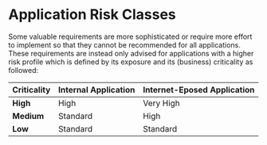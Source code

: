 # Application Risk Classes

Some valuable requirements are more sophisticated or require more effort to implement so that they cannot be recommended for all applications. These requirements are instead only advised for applications with a higher risk profile which is defined by its exposure and its (business) criticality as followed:

| Criticality | Internal Application | Internet-Eposed Application |
| ------------- | ------------- | ------------- |
| **High** | High | Very High |
| **Medium** | Standard | High |
| **Low** | Standard | Standard |
